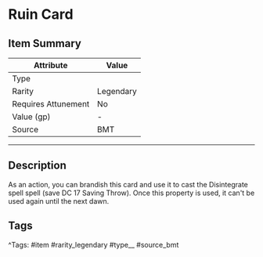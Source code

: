 # Ruin Card

## Item Summary

| Attribute            | Value                        |
|----------------------|------------------------------|
| Type                 |   |
| Rarity               | Legendary             |
| Requires Attunement  | No                |
| Value (gp)           | -    |
| Source               | BMT |

---

## Description

As an action, you can brandish this card and use it to cast the Disintegrate spell spell (save DC 17 Saving Throw). Once this property is used, it can't be used again until the next dawn.

## Tags

^Tags: #item #rarity_legendary #type__ #source_bmt